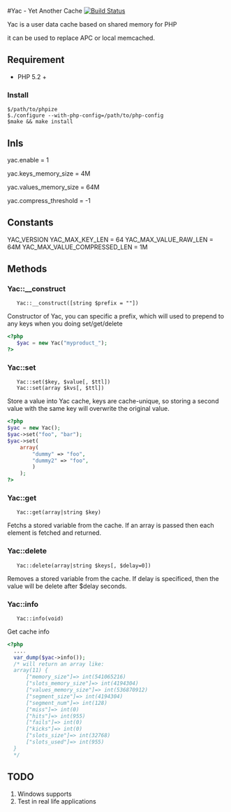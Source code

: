 #Yac - Yet Another Cache
[![Build Status](https://secure.travis-ci.org/laruence/yac.png)](http://travis-ci.org/laruence/yac)

Yac is a user data cache based on shared memory for PHP

it can be used to replace APC or local memcached.


## Requirement
- PHP 5.2 +

### Install
```
$/path/to/phpize
$./configure --with-php-config=/path/to/php-config
$make && make install
```


## InIs

   yac.enable = 1

   yac.keys_memory_size = 4M
  
   yac.values_memory_size = 64M
 
   yac.compress_threshold = -1 

## Constants

   YAC_VERSION
   YAC_MAX_KEY_LEN  =  64
   YAC_MAX_VALUE_RAW_LEN = 64M
   YAC_MAX_VALUE_COMPRESSED_LEN = 1M

## Methods

### Yac::__construct
```
   Yac::__construct([string $prefix = ""])
```
   Constructor of Yac, you can specific a prefix, which will used to prepend to any keys when you doing set/get/delete
```php
<?php
   $yac = new Yac("myproduct_");
?>
```

### Yac::set
```
   Yac::set($key, $value[, $ttl])
   Yac::set(array $kvs[, $ttl])
```
   Store a value into Yac cache, keys are cache-unique, so storing a second value with the same key will overwrite the original value. 
```php
<?php
$yac = new Yac();
$yac->set("foo", "bar");
$yac->set(
    array(
        "dummy" => "foo",
        "dummy2" => "foo",
        )
    );
?>
```

### Yac::get
```
   Yac::get(array|string $key)
```
   Fetchs a stored variable from the cache. If an array is passed then each element is fetched and returned.


### Yac::delete
```
   Yac::delete(array|string $keys[, $delay=0])
```
   Removes a stored variable from the cache. If delay is specificed, then the value will be delete after $delay seconds.

### Yac::info
```
   Yac::info(void)
```
   Get cache info
```php
<?php
  ....
  var_dump($yac->info());
  /* will return an array like:
  array(11) {
      ["memory_size"]=> int(541065216)   
      ["slots_memory_size"]=> int(4194304)
      ["values_memory_size"]=> int(536870912)
      ["segment_size"]=> int(4194304)     
      ["segment_num"]=> int(128)
      ["miss"]=> int(0)
      ["hits"]=> int(955)
      ["fails"]=> int(0)
      ["kicks"]=> int(0)
      ["slots_size"]=> int(32768)
      ["slots_used"]=> int(955)
  }
  */
```

## TODO
   1. Windows supports
   2. Test in real life applications


